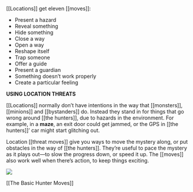 [[Locations]] get eleven [[moves]]:

- Present a hazard
- Reveal something
- Hide something
- Close a way
- Open a way
- Reshape itself
- Trap someone
- Offer a guide
- Present a guardian
- Something doesn’t work properly
- Create a particular feeling

**USING LOCATION THREATS**

[[Locations]] normally don’t have intentions in the way that [[monsters]], [[minions]] and [[bystanders]] do. Instead they stand in for things that go wrong around [[the hunters]], due to hazards in the environment. For example, in a **maze**, an exit door could get jammed, or the GPS in [[the hunters]]’ car might start glitching out.

Location [[threat moves]] give you ways to move the mystery along, or put obstacles in the way of [[the hunters]]. They’re useful to pace the mystery as it plays out—to slow the progress down, or speed it up. The [[moves]] also work well when there’s action, to keep things exciting.

![](MotWIMG3.jpeg)



[[The Basic Hunter Moves]]